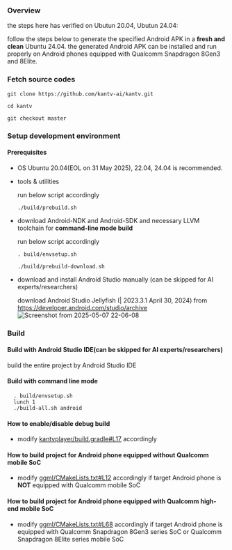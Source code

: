 ### Overview

the steps here has verified on Ubutun 20.04, Ubutun 24.04:

follow the steps below to generate the specified Android APK in a <b>fresh and clean</b> Ubuntu 24.04. the generated Android APK can be installed and run properly on Android phones equipped with Qualcomm Snapdragon 8Gen3 and 8Elite.

### Fetch source codes
```
git clone https://github.com/kantv-ai/kantv.git

cd kantv

git checkout master
```

### Setup development environment

#### Prerequisites

- OS
    Ubuntu 20.04(EOL on 31 May 2025), 22.04, 24.04 is recommended.

- tools & utilities

    run below script accordingly
    ```
    ./build/prebuild.sh
    ```

 - download Android-NDK and Android-SDK and necessary LLVM toolchain for **command-line mode build**

   run below script accordingly
    ```
    . build/envsetup.sh

    ./build/prebuild-download.sh

    ```
 - download and install Android Studio manually (can be skipped for AI experts/researchers)

   download Android Studio Jellyfish (| 2023.3.1 April 30, 2024) from https://developer.android.com/studio/archive
![Screenshot from 2025-05-07 22-06-08](https://github.com/user-attachments/assets/bb801dfe-57a7-4832-a40d-bd1e39c9904e)


### Build

#### Build with Android Studio IDE(can be skipped for AI experts/researchers)

build the entire project by Android Studio IDE


#### Build with command line mode

```
  . build/envsetup.sh
  lunch 1
  ./build-all.sh android
```

#### How to enable/disable debug build

- modify <a href="https://github.com/zhouwg/kantv/blob/master/android/kantvplayer/build.gradle#L17">kantvplayer/build.gradle#L17</a> accordingly

#### How to build project for Android phone equipped <b>without</b> Qualcomm mobile SoC

- modify <a href="https://github.com/zhouwg/kantv/blob/master/core/ggml/CMakeLists.txt#L12">ggml/CMakeLists.txt#L12</a> accordingly if target Android phone is <b>NOT</b> equipped with Qualcomm mobile SoC

#### How to build project for Android phone equipped with Qualcomm high-end mobile SoC
- modify <a href="https://github.com/zhouwg/kantv/blob/master/core/ggml/CMakeLists.txt#L68">ggml/CMakeLists.txt#L68</a> accordingly if target Android phone is equipped with Qualcomm Snapdragon 8Gen3 series SoC or Qualcomm Snapdragon 8Elite series mobile SoC
